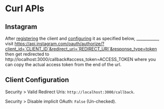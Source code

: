 # Curl APIs


## Instagram

After [registering](https://www.instagram.com/developer/clients/register/) the client and [configuring](https://www.instagram.com/developer/clients/manage/) it as specified below, ___________, visit https://api.instagram.com/oauth/authorize/?client_id=`CLIENT_ID`&redirect_uri=`REDIRECT_URI`&response_type=token then get redirected to http://localhost:3000/callback#access_token=ACCESS_TOKEN where you can copy the actual access token from the end of the url.

## Client Configuration

Security > Valid Redirect Uris: `http://localhost:3000/callback`.

Security > Disable implicit OAuth: `False` (Un-checked).
